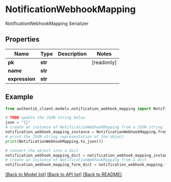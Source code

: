 # NotificationWebhookMapping

NotificationWebhookMapping Serializer

## Properties

Name | Type | Description | Notes
------------ | ------------- | ------------- | -------------
**pk** | **str** |  | [readonly] 
**name** | **str** |  | 
**expression** | **str** |  | 

## Example

```python
from authentik_client.models.notification_webhook_mapping import NotificationWebhookMapping

# TODO update the JSON string below
json = "{}"
# create an instance of NotificationWebhookMapping from a JSON string
notification_webhook_mapping_instance = NotificationWebhookMapping.from_json(json)
# print the JSON string representation of the object
print(NotificationWebhookMapping.to_json())

# convert the object into a dict
notification_webhook_mapping_dict = notification_webhook_mapping_instance.to_dict()
# create an instance of NotificationWebhookMapping from a dict
notification_webhook_mapping_form_dict = notification_webhook_mapping.from_dict(notification_webhook_mapping_dict)
```
[[Back to Model list]](../README.md#documentation-for-models) [[Back to API list]](../README.md#documentation-for-api-endpoints) [[Back to README]](../README.md)


